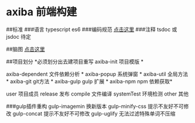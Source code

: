# axiba 前端构建

##标准
###语言
typescript es6
###编码规范
[点击这里](https://github.com/fex-team/styleguide/blob/master/javascript.md)
###注释
tsdoc 或 jsdoc 待定


##脑图
[点击这里](http://naotu.baidu.com/file/2e1b4d50163abd4f1b55488afa4b1a66?token=5b84664b8eaaab05&qq-pf-to=pcqq.group)


##项目划分 *必须划分出去建项目重写
axiba-init 项目模版 *

axiba-dependent  文件依赖分析 *
axiba-popup      系统弹窗 *
axiba-util       全局方法 *
axiba-git        git方法 *
axiba-gulp       gulp 扩展 *
axiba-npm        npm 依赖获取*     

user    项目成员
release 发布
compile 文件编译
systemTest 环境检测
other  其他
 

###gulp插件重构
gulp-imagemin 换新版本
gulp-minify-css 提示不友好不可修改
gulp-concat 提示不友好不可修改
gulp-uglify 无法过滤特殊单词不压缩
